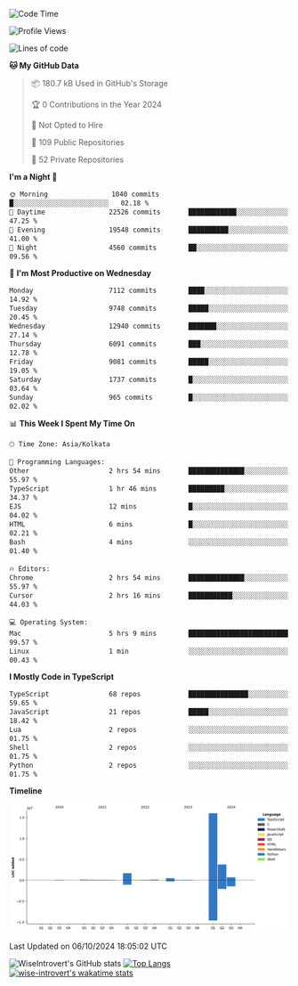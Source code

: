 <!--START_SECTION:waka-->
![Code Time](http://img.shields.io/badge/Code%20Time-1%2C644%20hrs%2031%20mins-blue)

![Profile Views](http://img.shields.io/badge/Profile%20Views-7-blue)

![Lines of code](https://img.shields.io/badge/From%20Hello%20World%20I%27ve%20Written-23.4%20million%20lines%20of%20code-blue)

**🐱 My GitHub Data** 

> 📦 180.7 kB Used in GitHub's Storage 
 > 
> 🏆 0 Contributions in the Year 2024
 > 
> 🚫 Not Opted to Hire
 > 
> 📜 109 Public Repositories 
 > 
> 🔑 52 Private Repositories 
 > 
**I'm a Night 🦉** 

```text
🌞 Morning                1040 commits        █░░░░░░░░░░░░░░░░░░░░░░░░   02.18 % 
🌆 Daytime                22526 commits       ████████████░░░░░░░░░░░░░   47.25 % 
🌃 Evening                19548 commits       ██████████░░░░░░░░░░░░░░░   41.00 % 
🌙 Night                  4560 commits        ██░░░░░░░░░░░░░░░░░░░░░░░   09.56 % 
```
📅 **I'm Most Productive on Wednesday** 

```text
Monday                   7112 commits        ████░░░░░░░░░░░░░░░░░░░░░   14.92 % 
Tuesday                  9748 commits        █████░░░░░░░░░░░░░░░░░░░░   20.45 % 
Wednesday                12940 commits       ███████░░░░░░░░░░░░░░░░░░   27.14 % 
Thursday                 6091 commits        ███░░░░░░░░░░░░░░░░░░░░░░   12.78 % 
Friday                   9081 commits        █████░░░░░░░░░░░░░░░░░░░░   19.05 % 
Saturday                 1737 commits        █░░░░░░░░░░░░░░░░░░░░░░░░   03.64 % 
Sunday                   965 commits         █░░░░░░░░░░░░░░░░░░░░░░░░   02.02 % 
```


📊 **This Week I Spent My Time On** 

```text
🕑︎ Time Zone: Asia/Kolkata

💬 Programming Languages: 
Other                    2 hrs 54 mins       ██████████████░░░░░░░░░░░   55.97 % 
TypeScript               1 hr 46 mins        █████████░░░░░░░░░░░░░░░░   34.37 % 
EJS                      12 mins             █░░░░░░░░░░░░░░░░░░░░░░░░   04.02 % 
HTML                     6 mins              █░░░░░░░░░░░░░░░░░░░░░░░░   02.21 % 
Bash                     4 mins              ░░░░░░░░░░░░░░░░░░░░░░░░░   01.40 % 

🔥 Editors: 
Chrome                   2 hrs 54 mins       ██████████████░░░░░░░░░░░   55.97 % 
Cursor                   2 hrs 16 mins       ███████████░░░░░░░░░░░░░░   44.03 % 

💻 Operating System: 
Mac                      5 hrs 9 mins        █████████████████████████   99.57 % 
Linux                    1 min               ░░░░░░░░░░░░░░░░░░░░░░░░░   00.43 % 
```

**I Mostly Code in TypeScript** 

```text
TypeScript               68 repos            ███████████████░░░░░░░░░░   59.65 % 
JavaScript               21 repos            █████░░░░░░░░░░░░░░░░░░░░   18.42 % 
Lua                      2 repos             ░░░░░░░░░░░░░░░░░░░░░░░░░   01.75 % 
Shell                    2 repos             ░░░░░░░░░░░░░░░░░░░░░░░░░   01.75 % 
Python                   2 repos             ░░░░░░░░░░░░░░░░░░░░░░░░░   01.75 % 
```



**Timeline**

![Lines of Code chart](https://raw.githubusercontent.com/wise-introvert/wise-introvert/master/assets/bar_graph.png)


 Last Updated on 06/10/2024 18:05:02 UTC
<!--END_SECTION:waka-->

![WiseIntrovert's GitHub stats](https://github-readme-stats.vercel.app/api?username=wise-introvert&count_private=true&show_icons=true)
[![Top Langs](https://github-readme-stats.vercel.app/api/top-langs/?username=wise-introvert&langs_count=10)](https://github.com/anuraghazra/github-readme-stats)
[![wise-introvert's wakatime stats](https://github-readme-stats.vercel.app/api/wakatime?username=wiseintrovert)](https://github.com/anuraghazra/github-readme-stats)
